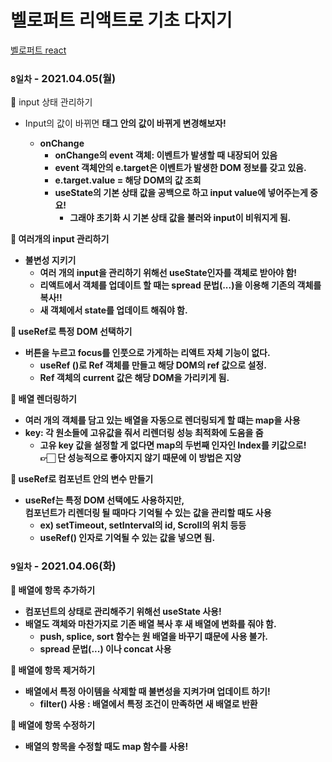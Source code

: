 # 벨로퍼트 리액트로 기초 다지기



 [벨로퍼트 react](https://react.vlpt.us/)

### `8일차` - 2021.04.05(월)

👾 input 상태 관리하기<br>
+ Input의 값이 바뀌면 <b> 태그 안의 값이 바뀌게 변경해보자!
	+ **onChange**
		+ onChange의 event 객체: 이벤트가 발생할 때 내장되어 있음
		+ event 객체안의 e.target은 이벤트가 발생한 DOM 정보를 갖고 있음.
		+ e.target.value = 해당 DOM의 값 조회
		+ useState의 기본 상태 값을 공백으로 하고 input value에 넣어주는게 중요!
			+ 그래야 초기화 시 기본 상태 값을 불러와 input이 비워지게 됨.

👾 여러개의 input 관리하기<br>
+ **불변성 지키기**
	+ 여러 개의 input을 관리하기 위해선 useState인자를 객체로 받아야 함!
	+ 리액트에서 객체를 업데이트 할 때는 spread 문법(...)을 이용해 기존의 객체를 복사!!
	+ 새 객체에서 state를 업데이트 해줘야 함.

👾 **useRef**로 특정 DOM 선택하기<br>
+ 버튼을 누르고 focus를 인풋으로 가게하는 리액트 자체 기능이 없다.
	+ useRef ()로 Ref 객체를 만들고 해당 DOM의 ref 값으로 설정.
	+ Ref 객체의 current 값은 해당 DOM을 가리키게 됨.

👾 배열 렌더링하기<br>
+ 여러 개의 객체를 담고 있는 배열을 자동으로 렌더링되게 할 떄는 **map**을 사용
+ key: 각 원소들에 고유값을 줘서 리렌더링 성능 최적화에 도움을 줌
	+ 고유 key 값을 설정할 게 없다면 map의 두번째 인자인 Index를 키값으로!<br>
	👉🏻 단 성능적으로 좋아지지 않기 때문에 이 방법은 지양

👾 **useRef**로 컴포넌트 안의 변수 만들기<br>
+ useRef는 특정 DOM 선택에도 사용하지만,<br>
컴포넌트가 리렌더링 될 때마다 기억될 수 있는 값을 관리할 때도 사용
	+ ex) setTimeout, setInterval의 id, Scroll의 위치 등등
	+ useRef() 인자로 기억될 수 있는 값을 넣으면 됨.


### `9일차` - 2021.04.06(화)

👾 배열에 항목 추가하기<br>
+ 컴포넌트의 상태로 관리해주기 위해선 useState 사용!
+ 배열도 객체와 마찬가지로 기존 배열 복사 후 새 배열에 변화를 줘야 함.
	+ push, splice, sort 함수는 원 배열을 바꾸기 떄문에 사용 불가.
	+ spread 문법(...) 이나 concat 사용

👾 배열에 항목 제거하기<br>
+ 배열에서 특정 아이템을 삭제할 때 불변성을 지켜가며 업데이트 하기!
	+ filter() 사용 : 배열에서 특정 조건이 만족하면 새 배열로 반환

👾 배열에 항목 수정하기<br>
+ 배열의 항목을 수정할 때도 map 함수를 사용!